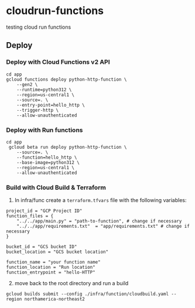 # cloudrun-functions
testing cloud run functions

## Deploy

### Deploy with Cloud Functions v2 API
```
cd app
gcloud functions deploy python-http-function \
    --gen2 \
    --runtime=python312 \
    --region=us-central1 \
    --source=. \
    --entry-point=hello_http \
    --trigger-http \
    --allow-unauthenticated
```

### Deploy with Run functions
```
cd app
 gcloud beta run deploy python-http-function \
    --source=. \
    --function=hello_http \
    --base-image=python312 \
    --region=us-central1 \
    --allow-unauthenticated
```

### Build with Cloud Build & Terraform
1. In infra/func create a `terraform.tfvars` file with the following variables:

```
project_id = "GCP Project ID"
function_files = {
    "../../app/main.py" = "path-to-function", # change if necessary
    "../../app/requirements.txt"  = "app/requirements.txt" # change if necessary
}

bucket_id = "GCS bucket ID"
bucket_location = "GCS bucket location"

function_name = "your function name"
function_location = "Run location"
function_entrypoint = "hello-HTTP"

```

2. move back to the root directory and run a build

```
gcloud builds submit --config ./infra/function/cloudbuild.yaml --region northamerica-northeast2
```
